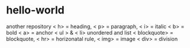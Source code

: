 # hello-world
another repository
 < h> = heading, 
 < p> = paragraph,
 < i> = italic
 < b> = bold
 < a> = anchor
 < ul > & < li> unordered and list
 < blockquote> = blockquote,
 < hr> = horizonatal rule, 
 < img> = image 
 < div> = division 
